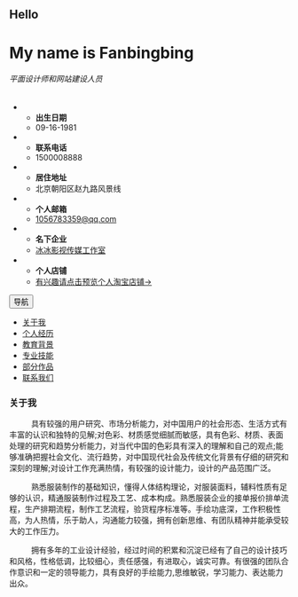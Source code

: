 <!--
Author: W3layouts
Author URL: http://w3layouts.com
License: Creative Commons Attribution 3.0 Unported
License URL: http://creativecommons.org/licenses/by/3.0/
-->
<!DOCTYPE html>
<html>
<head>
<title>我的简历是一个引导响应式网站</title>
<!--mobile apps-->
<meta name="viewport" content="width=device-width, initial-scale=1">
<meta http-equiv="Content-Type" content="text/html; charset=utf-8" />
<meta name="keywords" content="My Resume Responsive web template, Bootstrap Web Templates, Flat Web Templates, Android Compatible web template, 
	SmartPhone Compatible web template, free WebDesigns for Nokia, Samsung, LG, SonyEricsson, Motorola web design" />
<script type="application/x-javascript"> addEventListener("load", function() { setTimeout(hideURLbar, 0); }, false); function hideURLbar(){ window.scrollTo(0,1); } </script>
<!--mobile apps-->
<!--Custom Theme files-->
<link rel="shortcut icon" href="images/your_ico.ico" type="image/x-icon">
<link rel="icon" href="images/your_ico.ico" type="image/x-icon">
<link href="css/bootstrap.css" type="text/css" rel="stylesheet" media="all">
<link href="css/style.css" type="text/css" rel="stylesheet" media="all">
<link rel="stylesheet" href="css/swipebox.css">
<!--//Custom Theme files-->
<!--js-->
<script src="js/jquery-1.11.1.min.js"></script> 
<!-- //js -->
<!--web-fonts-->
<!--<link href='//fonts.googleapis.com/css?family=Overlock:400,400italic,700,700italic,900,900italic' rel='stylesheet' type='text/css'>-->
<!--<link href='//fonts.googleapis.com/css?family=Roboto+Condensed:400,300,300italic,400italic,700,700italic' rel='stylesheet' type='text/css'>-->
<!--//web-fonts-->
<!--start-smooth-scrolling-->
<script type="text/javascript" src="js/move-top.js"></script>
<script type="text/javascript" src="js/easing.js"></script>	
<script type="text/javascript">
		jQuery(document).ready(function($) {
			$(".scroll").click(function(event){		
				event.preventDefault();
				$('html,body').animate({scrollTop:$(this.hash).offset().top},1000);
			});
		});
</script>
<!--//end-smooth-scrolling-->
</head>
<body>
	<!--banner-->
	<div id="home" class="banner">
		<div class="banner-info">
			<div class="container">
				<div class="col-md-4 header-left">
					<img src="images/img1.jpg" alt=""/>
				</div>
				<div class="col-md-8 header-right">
					<h2>Hello</h2>
					<h1>My name is Fanbingbing</h1>
					<h6>平面设计师和网站建设人员</h6>
					<ul class="address">
						<li>
							<ul class="address-text">
								<li><b>出生日期</b></li>
								<li>09-16-1981</li>
							</ul>
						</li>
						<li>
							<ul class="address-text">
								<li><b>联系电话 </b></li>
								<li>1500008888</li>
							</ul>
						</li>
						<li>
							<ul class="address-text">
								<li><b>居住地址 </b></li>
								<li>北京朝阳区赵九路风景线</li>
							</ul>
						</li>
						<li>
							<ul class="address-text">
								<li><b>个人邮箱 </b></li>
								<li><a href="http://mail.qq.com/cgi-bin/qm_share?t=qm_mailme&email=OwoLDg0MAwgIDgJ7SkoVWFRW" target="_blank"> 1056783359@qq.com</a></li>
							</ul>
						</li>
						<li>
							<ul class="address-text">
								<li><b>名下企业 </b></li>
								<li><a href="http://ent.sina.com.cn/s/m/2007-06-14/07441596561.shtml" target="_blank">冰冰影视传媒工作室</a></li>
							</ul>
						</li>
						<li>
							<ul class="address-text">
								<li><b>个人店铺 </b></li>
								<li><a href="https://shop114432103.taobao.com/?spm=a230r.7195193.1997079397.2.adK2jM" target="_blank">有兴趣请点击预览个人淘宝店铺→</a></li>
							</ul>
						</li>
					</ul>
				</div>
				<div class="clearfix"> </div>
			</div>
		</div>
	</div>
	<!--//banner-->
	<!--top-nav-->
	<div class="top-nav wow">
		<div class="container">
			<div class="navbar-header logo">
				<button type="button" class="navbar-toggle collapsed" data-toggle="collapse" data-target="#bs-example-navbar-collapse-1">
					导航
				</button>
			</div>
			<!-- Collect the nav links, forms, and other content for toggling -->
			<div class="collapse navbar-collapse" id="bs-example-navbar-collapse-1">
				<div class="menu">
					<ul class="nav navbar">
						<li><a href="#about" class="scroll">关于我</a></li>
						<li><a href="#work" class="scroll">个人经历</a></li>
						<li><a href="#education" class="scroll">教育背景</a></li>
						<li><a href="#skills" class="scroll">专业技能</a></li>
						<li><a href="#projects" class="scroll">部分作品</a></li>
						<li><a href="#contact" class="scroll">联系我们</a></li>
					</ul>
					<div class="clearfix"> </div>
				</div>
			</div>
		</div>
	</div>	
	<!--//top-nav-->
	<!--about-->
	<div id="about" class="about">
		<div class="container">
			<h3 class="title"> 关于我</h3>
			<div class="col-md-8 about-left">
				<p>&nbsp;&nbsp;&nbsp;&nbsp;&nbsp;&nbsp;&nbsp;&nbsp;&nbsp;&nbsp;具有较强的用户研究、市场分析能力，对中国用户的社会形态、生活方式有丰富的认识和独特的见解;对色彩、材质感觉细腻而敏感，具有色彩、材质、表面处理的研究和趋势分析能力，对当代中国的色彩具有深入的理解和自己的观点;能够准确把握社会文化、流行趋势，对中国现代社会及传统文化背景有仔细的研究和深刻的理解;对设计工作充满热情，有较强的设计能力，设计的产品范围广泛。</p>
				<p>&nbsp;&nbsp;&nbsp;&nbsp;&nbsp;&nbsp;&nbsp;&nbsp;&nbsp;&nbsp;熟悉服装制作的基础知识，懂得人体结构理论，对服装面料，辅料性质有足够的认识，精通服装制作过程及工艺、成本构成。熟悉服装企业的接单报价排单流程，生产排期流程，制作工艺流程，验货程序标准等。手绘功底深，工作积极性高，为人热情，乐于助人，沟通能力较强，拥有创新思维、有团队精神并能承受较大的工作压力。</p>
				<p>&nbsp;&nbsp;&nbsp;&nbsp;&nbsp;&nbsp;&nbsp;&nbsp;&nbsp;&nbsp;拥有多年的工业设计经验，经过时间的积累和沉淀已经有了自己的设计技巧和风格，性格低调，比较细心，责任感强，有进取心，诚实可靠。有很强的团队合作意识和一定的领导能力，具有良好的手绘能力,思维敏锐，学习能力、表达能力出众。</p>
			</div>
			<div class="col-md-4 about-right">
				<ul>
